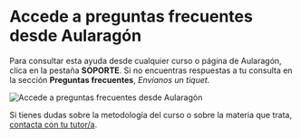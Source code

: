 # Accede a preguntas frecuentes desde Aularagón

Para consultar esta ayuda desde cualquier curso o página de Aularagón, clica en la pestaña **SOPORTE**. Si no encuentras respuestas a tu consulta en la sección **Preguntas frecuentes**, *Envíanos un tiquet*.

![Accede a preguntas frecuentes desde Aularagón](https://catedu.github.io/faq-aularagon/assets/accede-faq.gif)

Si tienes dudas sobre la metodología del curso o sobre la materia que trata, [contacta con tu tutor/a](como-contactar-con-el-tutor).